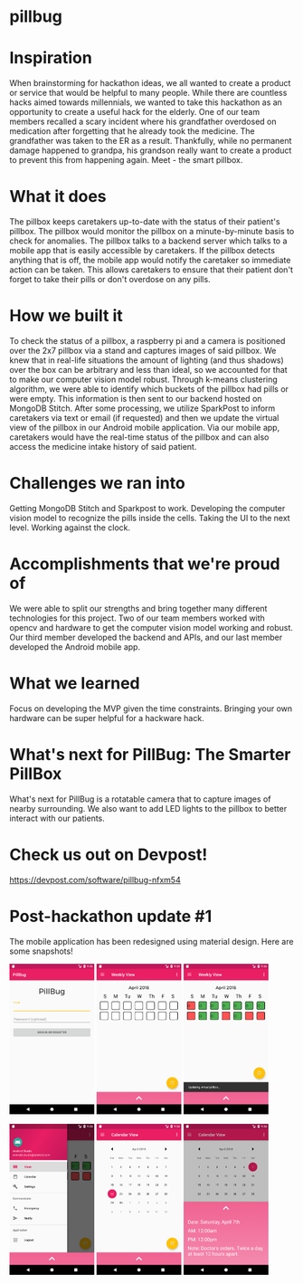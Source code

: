# pillbug

# Inspiration
When brainstorming for hackathon ideas, we all wanted to create a product or service that would be helpful to many people. While there are countless hacks aimed towards millennials, we wanted to take this hackathon as an opportunity to create a useful hack for the elderly. One of our team members recalled a scary incident where his grandfather overdosed on medication after forgetting that he already took the medicine. The grandfather was taken to the ER as a result. Thankfully, while no permanent damage happened to grandpa, his grandson really want to create a product to prevent this from happening again. Meet - the smart pillbox.

# What it does
The pillbox keeps caretakers up-to-date with the status of their patient's pillbox. The pillbox would monitor the pillbox on a minute-by-minute basis to check for anomalies. The pillbox talks to a backend server which talks to a mobile app that is easily accessible by caretakers. If the pillbox detects anything that is off, the mobile app would notify the caretaker so immediate action can be taken. This allows caretakers to ensure that their patient don't forget to take their pills or don't overdose on any pills.

# How we built it
To check the status of a pillbox, a raspberry pi and a camera is positioned over the 2x7 pillbox via a stand and captures images of said pillbox. We knew that in real-life situations the amount of lighting (and thus shadows) over the box can be arbitrary and less than ideal, so we accounted for that to make our computer vision model robust. Through k-means clustering algorithm, we were able to identify which buckets of the pillbox had pills or were empty. This information is then sent to our backend hosted on MongoDB Stitch. After some processing, we utilize SparkPost to inform caretakers via text or email (if requested) and then we update the virtual view of the pillbox in our Android mobile application. Via our mobile app, caretakers would have the real-time status of the pillbox and can also access the medicine intake history of said patient.

# Challenges we ran into
Getting MongoDB Stitch and Sparkpost to work. Developing the computer vision model to recognize the pills inside the cells. Taking the UI to the next level. Working against the clock.

# Accomplishments that we're proud of
We were able to split our strengths and bring together many different technologies for this project. Two of our team members worked with opencv and hardware to get the computer vision model working and robust. Our third member developed the backend and APIs, and our last member developed the Android mobile app.

# What we learned
Focus on developing the MVP given the time constraints. Bringing your own hardware can be super helpful for a hackware hack.

# What's next for PillBug: The Smarter PillBox
What's next for PillBug is a rotatable camera that to capture images of nearby surrounding. We also want to add LED lights to the pillbox to better interact with our patients.

# Check us out on Devpost!
https://devpost.com/software/pillbug-nfxm54

# Post-hackathon update #1
The mobile application has been redesigned using material design. Here are some snapshots!  

<p float="left">
<img src="https://github.com/anthonyc1/pillbug/blob/master/screenshots/login.png" width="150px">
<img src="https://github.com/anthonyc1/pillbug/blob/master/screenshots/weeklyview.png" width="150px">
<img src="https://github.com/anthonyc1/pillbug/blob/master/screenshots/weeklyviewdata.png" width="150px">
</p>

<p float="left">
<img src="https://github.com/anthonyc1/pillbug/blob/master/screenshots/navigation.png" width="150px">
<img src="https://github.com/anthonyc1/pillbug/blob/master/screenshots/calendarview.png" width="150px">
<img src="https://github.com/anthonyc1/pillbug/blob/master/screenshots/calendarviewdata.png" width="150px">
</p>